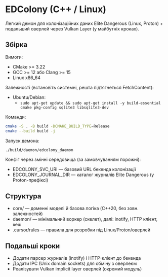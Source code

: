 # EDColony (C++ / Linux)

Легкий демон для колонізаційних даних Elite Dangerous (Linux, Proton) + подальший оверлей через Vulkan Layer (у майбутніх кроках).

## Збірка

Вимоги:
- CMake >= 3.22
- GCC >= 12 або Clang >= 15
- Linux x86_64

Залежності (встановіть системні, решта підтягнеться FetchContent):
- Ubuntu/Debian:
  - `sudo apt-get update && sudo apt-get install -y build-essential cmake pkg-config sqlite3 libsqlite3-dev`

Команди:

```bash
cmake -S . -B build -DCMAKE_BUILD_TYPE=Release
cmake --build build -j
```

Запуск демона:
```bash
./build/daemon/edcolony_daemon
```

Конфіг через змінні середовища (за замовчуванням порожні):
- EDCOLONY_SVC_URI — базовий URL бекенда колонізації
- EDCOLONY_JOURNAL_DIR — каталог журналів Elite Dangerous (у Proton-префіксі)

## Структура
- core/ — доменні моделі й базова логіка (C++20, без зовн. залежностей)
- daemon/ — мінімальний воркер (скелет), далі: inotify, HTTP клієнт, кеш
- .cursor/rules — правила для розробки під Linux/Proton/оверлей

## Подальші кроки
- Додати парсер журналів (inotify) і HTTP-клієнт до бекенда
- Додати IPC (Unix domain sockets) для обміну з оверлеєм
- Реалізувати Vulkan implicit layer оверлей (окремий модуль)
